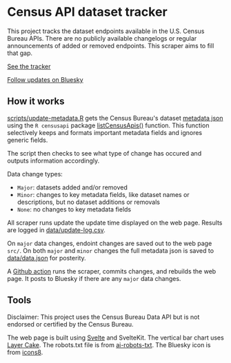 # Census API dataset tracker

This project tracks the dataset endpoints available in the U.S. Census Bureau APIs. There are no publicly available changelogs or regular announcements of added or removed endpoints. This scraper aims to fill that gap.

[See the tracker](https://www.hrecht.com/census-api-datasets/)

[Follow updates on Bluesky](https://bsky.app/profile/censusapitracker.bsky.social)

## How it works
[scripts/update-metadata.R](scripts/update-metadata.R) gets the Census Bureau's dataset [metadata json](https://api.census.gov/data.json) using the `R censusapi` package [listCensusApis()](https://www.hrecht.com/censusapi/reference/listCensusApis.html) function. This function selectively keeps and formats important metadata fields and ignores generic fields.

The script then checks to see what type of change has occured and outputs information accordingly.

Data change types:
* `Major`: datasets added and/or removed
* `Minor`: changes to key metadata fields, like dataset names or descriptions, but no dataset additions or removals
* `None`: no changes to key metadata fields

All scraper runs update the update time displayed on the web page. Results are logged in [data/update-log.csv](data/update-log.csv).

On `major` data changes, endoint changes are saved out to the web page `src/`. On both `major` and `minor` changes the full metadata json is saved to [data/data.json](data/data.json) for posterity.

A [Github action](.github/workflows/update-data-json.yml) runs the scraper, commits changes, and rebuilds the web page. It posts to Bluesky if there are any `major` data changes. 

## Tools
Disclaimer: This project uses the Census Bureau Data API but is not endorsed or certified by the Census Bureau.

The web page is built using [Svelte](https://svelte.dev/) and SvelteKit. The vertical bar chart uses [Layer Cake](https://layercake.graphics/). The robots.txt file is from [ai-robots-txt](https://github.com/ai-robots-txt/ai.robots.txt). The Bluesky icon is from [icons8](https://icons8.com/).